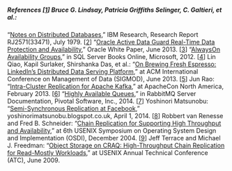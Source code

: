 ##### References [[1](ch05.html#Lindsay1979wv_ch5-marker)] Bruce G. Lindsay, Patricia Griffiths Selinger, C. Galtieri, et al.:
“[Notes
on Distributed Databases](http://domino.research.ibm.com/library/cyberdig.nsf/papers/A776EC17FC2FCE73852579F100578964/$File/RJ2571.pdf),” IBM Research, Research Report RJ2571(33471), July 1979. [[2](ch05.html#Oracle2013uz-marker)] “[Oracle
Active Data Guard Real-Time Data Protection and Availability](http://www.oracle.com/technetwork/database/availability/active-data-guard-wp-12c-1896127.pdf),” Oracle White Paper, June 2013. [[3](ch05.html#AlwaysOn2012-marker)] “[AlwaysOn
Availability Groups](http://msdn.microsoft.com/en-us/library/hh510230.aspx),” in SQL Server Books Online, Microsoft, 2012. [[4](ch05.html#Qiao2013uv_ch5-marker)] Lin Qiao, Kapil Surlaker, Shirshanka Das, et al.:
“[On Brewing Fresh Espresso:
LinkedIn’s Distributed Data Serving Platform](http://www.slideshare.net/amywtang/espresso-20952131),” at ACM International Conference on
Management of Data (SIGMOD), June 2013. [[5](ch05.html#Rao2013tf-marker)] Jun Rao:
“[Intra-Cluster
Replication for Apache Kafka](http://www.slideshare.net/junrao/kafka-replication-apachecon2013),” at ApacheCon North America, February 2013. [[6](ch05.html#RabbitMQ2013-marker)] “[Highly
Available Queues](https://www.rabbitmq.com/ha.html),” in RabbitMQ Server Documentation, Pivotal Software, Inc., 2014. [[7](ch05.html#Matsunobu2014wu-marker)] Yoshinori Matsunobu:
“[Semi-Synchronous
Replication at Facebook](http://yoshinorimatsunobu.blogspot.co.uk/2014/04/semi-synchronous-replication-at-facebook.html),” yoshinorimatsunobu.blogspot.co.uk, April 1, 2014. [[8](ch05.html#vanRenesse2004td_ch5-marker)] Robbert van Renesse and Fred B. Schneider:
“[Chain
Replication for Supporting High Throughput and Availability](http://static.usenix.org/legacy/events/osdi04/tech/full_papers/renesse/renesse.pdf),” at 6th USENIX Symposium on
Operating System Design and Implementation (OSDI), December 2004. [[9](ch05.html#Terrace2009vx-marker)] Jeff Terrace and Michael J. Freedman:
“[Object
Storage on CRAQ: High-Throughput Chain Replication for Read-Mostly Workloads](https://www.usenix.org/legacy/event/usenix09/tech/full_papers/terrace/terrace.pdf),” at USENIX
Annual Technical Conference (ATC), June 2009.